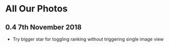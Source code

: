 # All Our Photos

## 0.4 7th November 2018
- Try bigger star for toggling ranking without triggering single image view


